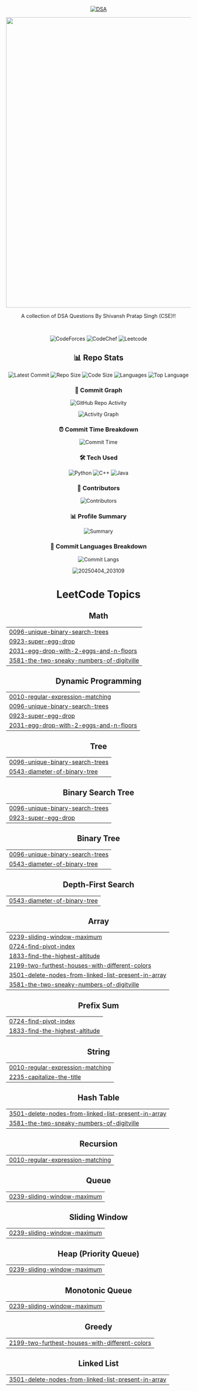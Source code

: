 <div align="center">  
<div align="center">

[![DSA](https://capsule-render.vercel.app/api?type=wave&color=gradient&height=70&section=header&text=%20DSA%Questions%20&fontSize=35)](https://leetcode.com/u/ShivanshPratapSingh/)

</div>


  <a href="https://shiiiivanshsingh.github.io/intro/" target="_blank">
  <img width="3168" height="792" alt="Shivansh Pratap Singh(1)" src="https://github.com/user-attachments/assets/516ecf85-ed1e-4bcc-af8b-d00caae13485" />
</a>


A collection of DSA Questions By Shivansh Pratap Singh (CSE)!!


<br>


  ![CodeForces](https://github.com/ShiiiivanshSingh/DSA-Questions/tree/main/CodeForces%20Solutions)
![CodeChef](https://github.com/ShiiiivanshSingh/DSA-Questions/tree/main/CodeChef%20Solutions)
![Leetcode](https://github.com/ShiiiivanshSingh/DSA-Questions/tree/main/Leetcode%20Solutions)
  
## 📊 Repo Stats
![Latest Commit](https://img.shields.io/github/last-commit/ShiiiivanshSingh/DSA-Questions?style=flat-square&color=blue&labelColor=1a1a1a)
![Repo Size](https://img.shields.io/github/repo-size/ShiiiivanshSingh/DSA-Questions?style=flat-square&color=blue&labelColor=1a1a1a)
![Code Size](https://img.shields.io/github/languages/code-size/ShiiiivanshSingh/DSA-Questions?style=flat-square&color=blue&labelColor=1a1a1a)
![Languages](https://img.shields.io/github/languages/count/ShiiiivanshSingh/DSA-Questions?style=flat-square&color=blue&labelColor=1a1a1a)
![Top Language](https://img.shields.io/github/languages/top/ShiiiivanshSingh/DSA-Questions?style=flat-square&color=blue&labelColor=1a1a1a)





### 📅 Commit Graph
![GitHub Repo Activity](https://github-readme-stats.vercel.app/api/pin/?username=ShiiiivanshSingh&repo=DSA-Questions&theme=tokyonight&show_owner=true)

![Activity Graph](https://github-readme-activity-graph.vercel.app/graph?username=ShiiiivanshSingh&repo=DSA-Questions&bg_color=0d1117&color=58a6ff&line=38bdae&point=f85149&area=true&hide_border=true)

### ⏰ Commit Time Breakdown
![Commit Time](https://github-profile-summary-cards.vercel.app/api/cards/productive-time?username=ShiiiivanshSingh&theme=github_dark&utcOffset=5)

### 🛠 Tech Used
![Python](https://img.shields.io/badge/Python-3776AB?logo=python&logoColor=white&labelColor=1a1a1a)
![C++](https://img.shields.io/badge/C++-00599C?logo=cplusplus&logoColor=white&labelColor=1a1a1a)
![Java](https://img.shields.io/badge/Java-007396?logo=java&logoColor=white&labelColor=1a1a1a)


### 📝 Contributors
![Contributors](https://img.shields.io/github/contributors/ShiiiivanshSingh/DSA-Questions?color=blue&labelColor=1a1a1a)

### 📊 Profile Summary
![Summary](https://github-profile-summary-cards.vercel.app/api/cards/profile-details?username=ShiiiivanshSingh&theme=github_dark)

### 🔄 Commit Languages Breakdown
![Commit Langs](https://github-profile-summary-cards.vercel.app/api/cards/most-commit-language?username=ShiiiivanshSingh&theme=github_dark)



![20250404_203109](https://github.com/user-attachments/assets/9933b688-3610-4bac-8523-e145ed336030)



<!---LeetCode Topics Start-->
# LeetCode Topics
## Math
|  |
| ------- |
| [0096-unique-binary-search-trees](https://github.com/ShiiiivanshSingh/dsaa/tree/master/0096-unique-binary-search-trees) |
| [0923-super-egg-drop](https://github.com/ShiiiivanshSingh/dsaa/tree/master/0923-super-egg-drop) |
| [2031-egg-drop-with-2-eggs-and-n-floors](https://github.com/ShiiiivanshSingh/dsaa/tree/master/2031-egg-drop-with-2-eggs-and-n-floors) |
| [3581-the-two-sneaky-numbers-of-digitville](https://github.com/ShiiiivanshSingh/dsaa/tree/master/3581-the-two-sneaky-numbers-of-digitville) |
## Dynamic Programming
|  |
| ------- |
| [0010-regular-expression-matching](https://github.com/ShiiiivanshSingh/dsaa/tree/master/0010-regular-expression-matching) |
| [0096-unique-binary-search-trees](https://github.com/ShiiiivanshSingh/dsaa/tree/master/0096-unique-binary-search-trees) |
| [0923-super-egg-drop](https://github.com/ShiiiivanshSingh/dsaa/tree/master/0923-super-egg-drop) |
| [2031-egg-drop-with-2-eggs-and-n-floors](https://github.com/ShiiiivanshSingh/dsaa/tree/master/2031-egg-drop-with-2-eggs-and-n-floors) |
## Tree
|  |
| ------- |
| [0096-unique-binary-search-trees](https://github.com/ShiiiivanshSingh/dsaa/tree/master/0096-unique-binary-search-trees) |
| [0543-diameter-of-binary-tree](https://github.com/ShiiiivanshSingh/dsaa/tree/master/0543-diameter-of-binary-tree) |
## Binary Search Tree
|  |
| ------- |
| [0096-unique-binary-search-trees](https://github.com/ShiiiivanshSingh/dsaa/tree/master/0096-unique-binary-search-trees) |
| [0923-super-egg-drop](https://github.com/ShiiiivanshSingh/dsaa/tree/master/0923-super-egg-drop) |
## Binary Tree
|  |
| ------- |
| [0096-unique-binary-search-trees](https://github.com/ShiiiivanshSingh/dsaa/tree/master/0096-unique-binary-search-trees) |
| [0543-diameter-of-binary-tree](https://github.com/ShiiiivanshSingh/dsaa/tree/master/0543-diameter-of-binary-tree) |
## Depth-First Search
|  |
| ------- |
| [0543-diameter-of-binary-tree](https://github.com/ShiiiivanshSingh/dsaa/tree/master/0543-diameter-of-binary-tree) |
## Array
|  |
| ------- |
| [0239-sliding-window-maximum](https://github.com/ShiiiivanshSingh/dsaa/tree/master/0239-sliding-window-maximum) |
| [0724-find-pivot-index](https://github.com/ShiiiivanshSingh/dsaa/tree/master/0724-find-pivot-index) |
| [1833-find-the-highest-altitude](https://github.com/ShiiiivanshSingh/dsaa/tree/master/1833-find-the-highest-altitude) |
| [2199-two-furthest-houses-with-different-colors](https://github.com/ShiiiivanshSingh/dsaa/tree/master/2199-two-furthest-houses-with-different-colors) |
| [3501-delete-nodes-from-linked-list-present-in-array](https://github.com/ShiiiivanshSingh/dsaa/tree/master/3501-delete-nodes-from-linked-list-present-in-array) |
| [3581-the-two-sneaky-numbers-of-digitville](https://github.com/ShiiiivanshSingh/dsaa/tree/master/3581-the-two-sneaky-numbers-of-digitville) |
## Prefix Sum
|  |
| ------- |
| [0724-find-pivot-index](https://github.com/ShiiiivanshSingh/dsaa/tree/master/0724-find-pivot-index) |
| [1833-find-the-highest-altitude](https://github.com/ShiiiivanshSingh/dsaa/tree/master/1833-find-the-highest-altitude) |
## String
|  |
| ------- |
| [0010-regular-expression-matching](https://github.com/ShiiiivanshSingh/dsaa/tree/master/0010-regular-expression-matching) |
| [2235-capitalize-the-title](https://github.com/ShiiiivanshSingh/dsaa/tree/master/2235-capitalize-the-title) |
## Hash Table
|  |
| ------- |
| [3501-delete-nodes-from-linked-list-present-in-array](https://github.com/ShiiiivanshSingh/dsaa/tree/master/3501-delete-nodes-from-linked-list-present-in-array) |
| [3581-the-two-sneaky-numbers-of-digitville](https://github.com/ShiiiivanshSingh/dsaa/tree/master/3581-the-two-sneaky-numbers-of-digitville) |
## Recursion
|  |
| ------- |
| [0010-regular-expression-matching](https://github.com/ShiiiivanshSingh/dsaa/tree/master/0010-regular-expression-matching) |
## Queue
|  |
| ------- |
| [0239-sliding-window-maximum](https://github.com/ShiiiivanshSingh/dsaa/tree/master/0239-sliding-window-maximum) |
## Sliding Window
|  |
| ------- |
| [0239-sliding-window-maximum](https://github.com/ShiiiivanshSingh/dsaa/tree/master/0239-sliding-window-maximum) |
## Heap (Priority Queue)
|  |
| ------- |
| [0239-sliding-window-maximum](https://github.com/ShiiiivanshSingh/dsaa/tree/master/0239-sliding-window-maximum) |
## Monotonic Queue
|  |
| ------- |
| [0239-sliding-window-maximum](https://github.com/ShiiiivanshSingh/dsaa/tree/master/0239-sliding-window-maximum) |
## Greedy
|  |
| ------- |
| [2199-two-furthest-houses-with-different-colors](https://github.com/ShiiiivanshSingh/dsaa/tree/master/2199-two-furthest-houses-with-different-colors) |
## Linked List
|  |
| ------- |
| [3501-delete-nodes-from-linked-list-present-in-array](https://github.com/ShiiiivanshSingh/dsaa/tree/master/3501-delete-nodes-from-linked-list-present-in-array) |
<!---LeetCode Topics End-->
